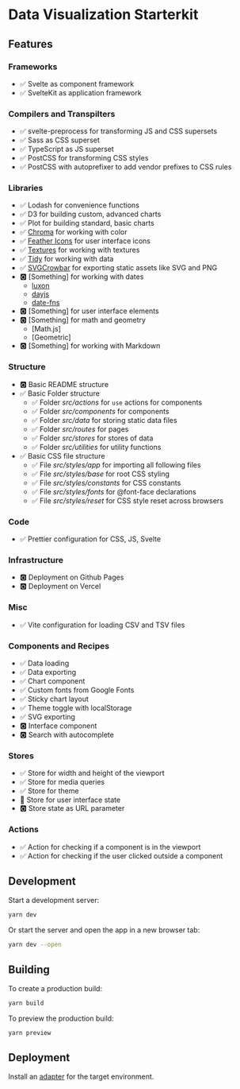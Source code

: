 # Data Visualization Starterkit

## Features

### Frameworks

- ✅ Svelte as component framework
- ✅ SvelteKit as application framework

### Compilers and Transpilters

- ✅ svelte-preprocess for transforming JS and CSS supersets
- ✅ Sass as CSS superset
- ✅ TypeScript as JS superset
- ✅ PostCSS for transforming CSS styles
- ✅ PostCSS with autoprefixer to add vendor prefixes to CSS rules

### Libraries

- ✅ Lodash for convenience functions
- ✅ D3 for building custom, advanced charts
- ✅ Plot for building standard, basic charts
- ✅ [Chroma](https://github.com/gka/chroma.js/) for working with color
- ✅ [Feather Icons](https://github.com/feathericons/feather) for user interface icons
- ✅ [Textures](https://github.com/riccardoscalco/textures) for working with textures
- ✅ [Tidy](https://github.com/pbeshai/tidy) for working with data
- ✅ [SVGCrowbar](https://github.com/cy6erskunk/svg-crowbar) for exporting static assets like SVG and PNG
- 🅾️ [Something] for working with dates
  - [luxon](https://github.com/moment/luxon)
  - [dayjs](https://github.com/iamkun/dayjs/)
  - [date-fns](https://github.com/date-fns/date-fns)
- 🅾️ [Something] for user interface elements
- 🅾️ [Something] for math and geometry
  - [Math.js]
  - [Geometric]
- 🅾️ [Something] for working with Markdown

### Structure

- 🅾️ Basic README structure
- ✅ Basic Folder structure
  - ✅ Folder _src/actions_ for `use` actions for components
  - ✅ Folder _src/components_ for components
  - ✅ Folder _src/data_ for storing static data files
  - ✅ Folder _src/routes_ for pages
  - ✅ Folder _src/stores_ for stores of data
  - ✅ Folder _src/utilities_ for utility functions
- ✅ Basic CSS file structure
  - ✅ File _src/styles/app_ for importing all following files
  - ✅ File _src/styles/base_ for root CSS styling
  - ✅ File _src/styles/constants_ for CSS constants
  - ✅ File _src/styles/fonts_ for @font-face declarations
  - ✅ File _src/styles/reset_ for CSS style reset across browsers

### Code

- ✅ Prettier configuration for CSS, JS, Svelte

### Infrastructure

- 🅾️ Deployment on Github Pages
- 🅾️ Deployment on Vercel

### Misc

- ✅ Vite configuration for loading CSV and TSV files

### Components and Recipes

- ✅ Data loading
- ✅ Data exporting
- ✅ Chart component
- ✅ Custom fonts from Google Fonts
- ✅ Sticky chart layout
- ✅ Theme toggle with localStorage
- ✅ SVG exporting
- 🅾️ Interface component
- 🅾️ Search with autocomplete

### Stores

- ✅ Store for width and height of the viewport
- ✅ Store for media queries
- ✅ Store for theme
- 🔄 Store for user interface state
- 🅾️ Store state as URL parameter

### Actions

- ✅ Action for checking if a component is in the viewport
- ✅ Action for checking if the user clicked outside a component

## Development

Start a development server:

```bash
yarn dev
```

Or start the server and open the app in a new browser tab:

```bash
yarn dev --open
```

## Building

To create a production build:

```bash
yarn build
```

To preview the production build:

```bash
yarn preview
```

## Deployment

Install an [adapter](https://kit.svelte.dev/docs#adapters) for the target environment.
